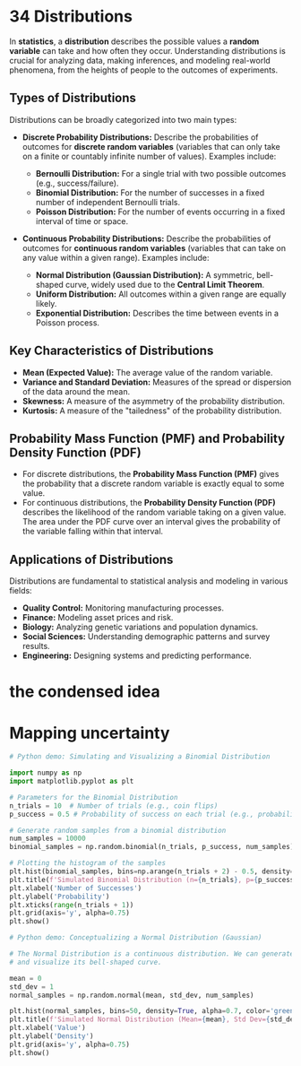 # 34 Distributions

In **statistics**, a **distribution** describes the possible values a **random variable** can take and how often they occur. Understanding distributions is crucial for analyzing data, making inferences, and modeling real-world phenomena, from the heights of people to the outcomes of experiments.

## Types of Distributions

Distributions can be broadly categorized into two main types:

*   **Discrete Probability Distributions:** Describe the probabilities of outcomes for **discrete random variables** (variables that can only take on a finite or countably infinite number of values). Examples include:
    *   **Bernoulli Distribution:** For a single trial with two possible outcomes (e.g., success/failure).
    *   **Binomial Distribution:** For the number of successes in a fixed number of independent Bernoulli trials.
    *   **Poisson Distribution:** For the number of events occurring in a fixed interval of time or space.

*   **Continuous Probability Distributions:** Describe the probabilities of outcomes for **continuous random variables** (variables that can take on any value within a given range). Examples include:
    *   **Normal Distribution (Gaussian Distribution):** A symmetric, bell-shaped curve, widely used due to the **Central Limit Theorem**.
    *   **Uniform Distribution:** All outcomes within a given range are equally likely.
    *   **Exponential Distribution:** Describes the time between events in a Poisson process.

## Key Characteristics of Distributions

*   **Mean (Expected Value):** The average value of the random variable.
*   **Variance and Standard Deviation:** Measures of the spread or dispersion of the data around the mean.
*   **Skewness:** A measure of the asymmetry of the probability distribution.
*   **Kurtosis:** A measure of the "tailedness" of the probability distribution.

## Probability Mass Function (PMF) and Probability Density Function (PDF)

*   For discrete distributions, the **Probability Mass Function (PMF)** gives the probability that a discrete random variable is exactly equal to some value.
*   For continuous distributions, the **Probability Density Function (PDF)** describes the likelihood of the random variable taking on a given value. The area under the PDF curve over an interval gives the probability of the variable falling within that interval.

## Applications of Distributions

Distributions are fundamental to statistical analysis and modeling in various fields:

*   **Quality Control:** Monitoring manufacturing processes.
*   **Finance:** Modeling asset prices and risk.
*   **Biology:** Analyzing genetic variations and population dynamics.
*   **Social Sciences:** Understanding demographic patterns and survey results.
*   **Engineering:** Designing systems and predicting performance.

# the condensed idea

# Mapping uncertainty

```python
# Python demo: Simulating and Visualizing a Binomial Distribution

import numpy as np
import matplotlib.pyplot as plt

# Parameters for the Binomial Distribution
n_trials = 10  # Number of trials (e.g., coin flips)
p_success = 0.5 # Probability of success on each trial (e.g., probability of heads)

# Generate random samples from a binomial distribution
num_samples = 10000
binomial_samples = np.random.binomial(n_trials, p_success, num_samples)

# Plotting the histogram of the samples
plt.hist(binomial_samples, bins=np.arange(n_trials + 2) - 0.5, density=True, edgecolor='black')
plt.title(f'Simulated Binomial Distribution (n={n_trials}, p={p_success})')
plt.xlabel('Number of Successes')
plt.ylabel('Probability')
plt.xticks(range(n_trials + 1))
plt.grid(axis='y', alpha=0.75)
plt.show()

# Python demo: Conceptualizing a Normal Distribution (Gaussian)

# The Normal Distribution is a continuous distribution. We can generate samples
# and visualize its bell-shaped curve.

mean = 0
std_dev = 1
normal_samples = np.random.normal(mean, std_dev, num_samples)

plt.hist(normal_samples, bins=50, density=True, alpha=0.7, color='green', edgecolor='black')
plt.title(f'Simulated Normal Distribution (Mean={mean}, Std Dev={std_dev})')
plt.xlabel('Value')
plt.ylabel('Density')
plt.grid(axis='y', alpha=0.75)
plt.show()
```